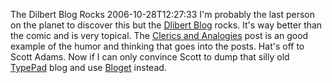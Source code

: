 The Dilbert Blog Rocks
2006-10-28T12:27:33
I'm probably the last person on the planet to discover this but the [Dlibert Blog](http://dilbertblog.typepad.com) rocks. It's way better than the comic and is very topical. The [Clerics and Analogies](http://dilbertblog.typepad.com/the_dilbert_blog/2006/10/clerics_and_ana.html) post is an good example of the humor and thinking that goes into the posts. Hat's off to Scott Adams. Now if I can only convince Scott to dump that silly old [TypePad](http://typepad.com) blog and use [Bloget](/bloget) instead.
